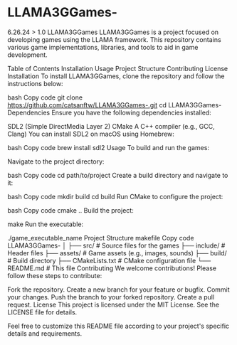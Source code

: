 # LLAMA3GGames-
6.26.24 > 1.0
LLAMA3GGames
LLAMA3GGames is a project focused on developing games using the LLAMA framework. This repository contains various game implementations, libraries, and tools to aid in game development.

Table of Contents
Installation
Usage
Project Structure
Contributing
License
Installation
To install LLAMA3GGames, clone the repository and follow the instructions below:

bash
Copy code
git clone https://github.com/catsanftw/LLAMA3GGames-.git
cd LLAMA3GGames-
Dependencies
Ensure you have the following dependencies installed:

SDL2 (Simple DirectMedia Layer 2)
CMake
A C++ compiler (e.g., GCC, Clang)
You can install SDL2 on macOS using Homebrew:

bash
Copy code
brew install sdl2
Usage
To build and run the games:

Navigate to the project directory:

bash
Copy code
cd path/to/project
Create a build directory and navigate to it:

bash
Copy code
mkdir build
cd build
Run CMake to configure the project:

bash
Copy code
cmake ..
Build the project:

 
make
Run the executable:

 
./game_executable_name
Project Structure
makefile
Copy code
LLAMA3GGames-
│
├── src/                # Source files for the games
├── include/            # Header files
├── assets/             # Game assets (e.g., images, sounds)
├── build/              # Build directory
├── CMakeLists.txt      # CMake configuration file
└── README.md           # This file
Contributing
We welcome contributions! Please follow these steps to contribute:

Fork the repository.
Create a new branch for your feature or bugfix.
Commit your changes.
Push the branch to your forked repository.
Create a pull request.
License
This project is licensed under the MIT License. See the LICENSE file for details.

Feel free to customize this README file according to your project's specific details and requirements.
